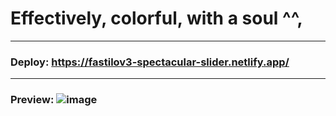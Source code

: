 # Effectively, colorful, with a soul ^^,
***
### Deploy: https://fastilov3-spectacular-slider.netlify.app/
***
### Preview: ![image](https://user-images.githubusercontent.com/50419270/139942372-069a0fa8-01fc-4c7a-833d-cd0cdf976a87.png)
